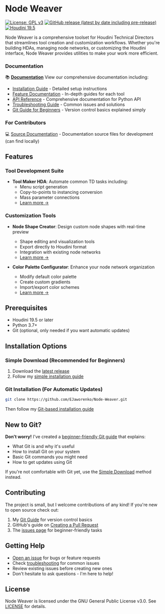 # Node Weaver

[![License: GPL v3](https://img.shields.io/badge/License-GPLv3-blue.svg)](https://www.gnu.org/licenses/gpl-3.0)
[![GitHub release (latest by date including pre-release)](https://img.shields.io/github/v/release/EJaworenko/Node-Weaver?include_prereleases)](https://github.com/EJaworenko/Node-Weaver/releases)
[![Houdini 19.5](https://img.shields.io/badge/Houdini-19.5%2B-orange)](https://www.sidefx.com/download/)

Node Weaver is a comprehensive toolset for Houdini Technical Directors that streamlines tool creation and customization workflows. Whether you're building HDAs, managing node networks, or customizing the Houdini interface, Node Weaver provides utilities to make your work more efficient.

### Documentation
📚 **[Documentation](https://ejaworenko.github.io/Node-Weaver)**
View our comprehensive documentation including:
- [Installation Guide](https://ejaworenko.github.io/Node-Weaver/installation) - Detailed setup instructions
- [Feature Documentation](https://ejaworenko.github.io/Node-Weaver/features) - In-depth guides for each tool
- [API Reference](https://ejaworenko.github.io/Node-Weaver/reference/core/exceptions) - Comprehensive documentation for Python API
- [Troubleshooting Guide](https://ejaworenko.github.io/Node-Weaver/troubleshooting) - Common issues and solutions
- [Git Guide for Beginners](https://ejaworenko.github.io/Node-Weaver/git-guide) - Version control basics explained simply

### For Contributors
💻 [Source Documentation](scripts/python/nodeweaver/docs) - Documentation source files for development (can find locally)

## Features

### Tool Development Suite
- **Tool Maker HDA**: Automate common TD tasks including:
  - Menu script generation
  - Copy-to-points to instancing conversion
  - Mass parameter connections
  - [Learn more →](https://ejaworenko.github.io/Node-Weaver/features/tool-maker-tools)

### Customization Tools
- **Node Shape Creator**: Design custom node shapes with real-time preview
  - Shape editing and visualization tools
  - Export directly to Houdini format
  - Integration with existing node networks
  - [Learn more →](https://ejaworenko.github.io/Node-Weaver/features/node-shape)

- **Color Palette Configurator**: Enhance your node network organization
  - Modify default color palette
  - Create custom gradients
  - Import/export color schemes
  - [Learn more →](https://ejaworenko.github.io/Node-Weaver/features/color-palette)

## Prerequisites
- Houdini 19.5 or later
- Python 3.7+
- Git (optional, only needed if you want automatic updates)

## Installation Options

### Simple Download (Recommended for Beginners)
1. Download the [latest release](https://github.com/EJaworenko/Node-Weaver/releases)
2. Follow my [simple installation guide](https://ejaworenko.github.io/Node-Weaver/installation/#method-1-simple-installation)

### Git Installation (For Automatic Updates)
```bash
git clone https://github.com/EJaworenko/Node-Weaver.git
```
Then follow my [Git-based installation guide](https://ejaworenko.github.io/Node-Weaver/installation/#method-2-git-installation)

## New to Git?
**Don't worry!** I've created a [beginner-friendly Git guide](https://ejaworenko.github.io/Node-Weaver/git-guide) that explains:
- What Git is and why it's useful
- How to install Git on your system
- Basic Git commands you might need
- How to get updates using Git

If you're not comfortable with Git yet, use the [Simple Download](#simple-download) method instead.

## Contributing

The project is small, but I welcome contributions of any kind! If you're new to open source check out:
1. My [Git Guide](https://ejaworenko.github.io/Node-Weaver/git-guide) for version control basics
2. GitHub's guide on [Creating a Pull Request](https://docs.github.com/en/pull-requests/collaborating-with-pull-requests/proposing-changes-to-your-work-with-pull-requests/creating-a-pull-request)
3. The [issues page](https://github.com/EJaworenko/Node-Weaver/issues) for beginner-friendly tasks

## Getting Help

- [Open an issue](https://github.com/EJaworenko/Node-Weaver/issues) for bugs or feature requests
- Check [troubleshooting](https://ejaworenko.github.io/Node-Weaver/troubleshooting) for common issues
- Review existing issues before creating new ones
- Don't hesitate to ask questions - I'm here to help!

## License

Node Weaver is licensed under the GNU General Public License v3.0. See [LICENSE](LICENSE) for details.